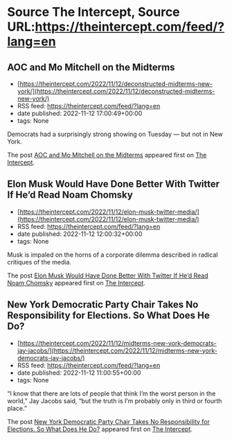 # Source The Intercept, Source URL:https://theintercept.com/feed/?lang=en

## AOC and Mo Mitchell on the Midterms
 - [https://theintercept.com/2022/11/12/deconstructed-midterms-new-york/](https://theintercept.com/2022/11/12/deconstructed-midterms-new-york/)
 - RSS feed: https://theintercept.com/feed/?lang=en
 - date published: 2022-11-12 17:00:49+00:00
 - tags: None

<p>Democrats had a surprisingly strong showing on Tuesday — but not in New York.</p>
<p>The post <a href="https://theintercept.com/2022/11/12/deconstructed-midterms-new-york/" rel="nofollow">AOC and Mo Mitchell on the Midterms</a> appeared first on <a href="https://theintercept.com" rel="nofollow">The Intercept</a>.</p>

## Elon Musk Would Have Done Better With Twitter If He’d Read Noam Chomsky
 - [https://theintercept.com/2022/11/12/elon-musk-twitter-media/](https://theintercept.com/2022/11/12/elon-musk-twitter-media/)
 - RSS feed: https://theintercept.com/feed/?lang=en
 - date published: 2022-11-12 12:00:32+00:00
 - tags: None

<p>Musk is impaled on the horns of a corporate dilemma described in radical critiques of the media.</p>
<p>The post <a href="https://theintercept.com/2022/11/12/elon-musk-twitter-media/" rel="nofollow">Elon Musk Would Have Done Better With Twitter If He’d Read Noam Chomsky</a> appeared first on <a href="https://theintercept.com" rel="nofollow">The Intercept</a>.</p>

## New York Democratic Party Chair Takes No Responsibility for Elections. So What Does He Do?
 - [https://theintercept.com/2022/11/12/midterms-new-york-democrats-jay-jacobs/](https://theintercept.com/2022/11/12/midterms-new-york-democrats-jay-jacobs/)
 - RSS feed: https://theintercept.com/feed/?lang=en
 - date published: 2022-11-12 11:00:55+00:00
 - tags: None

<p>“I know that there are lots of people that think I’m the worst person in the world,” Jay Jacobs said, “but the truth is I’m probably only in third or fourth place.”</p>
<p>The post <a href="https://theintercept.com/2022/11/12/midterms-new-york-democrats-jay-jacobs/" rel="nofollow">New York Democratic Party Chair Takes No Responsibility for Elections. So What Does He Do?</a> appeared first on <a href="https://theintercept.com" rel="nofollow">The Intercept</a>.</p>

